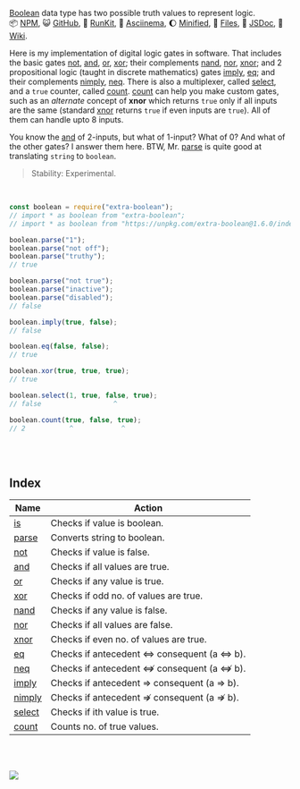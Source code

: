 [Boolean] data type has two possible truth values to represent logic.<br>
:package: [NPM](https://www.npmjs.com/package/extra-boolean),
:smiley_cat: [GitHub](https://github.com/orgs/nodef/packages?repo_name=extra-boolean),
:running: [RunKit](https://npm.runkit.com/extra-boolean),
:vhs: [Asciinema](https://asciinema.org/a/337221),
:moon: [Minified](https://www.npmjs.com/package/extra-boolean.min),
:scroll: [Files](https://unpkg.com/extra-boolean/),
:newspaper: [JSDoc](https://nodef.github.io/extra-boolean/),
:blue_book: [Wiki](https://github.com/nodef/extra-boolean/wiki/).

Here is my implementation of digital logic gates in software. That includes
the basic gates [not], [and], [or], [xor]; their complements [nand], [nor],
[xnor]; and 2 propositional logic (taught in discrete mathematics) gates
[imply], [eq]; and their complements [nimply], [neq]. There is also a
multiplexer, called [select], and a `true` counter, called [count]. [count]
can help you make custom gates, such as an *alternate* concept of **xnor**
which returns `true` only if all inputs are the same (standard [xnor] returns
`true` if even inputs are `true`). All of them can handle upto 8 inputs.

You know the [and] of 2-inputs, but what of 1-input? What of 0? And what of
the other gates? I answer them here. BTW, Mr. [parse] is quite good at
translating `string` to `boolean`.

> Stability: Experimental.

<br>

```javascript
const boolean = require("extra-boolean");
// import * as boolean from "extra-boolean";
// import * as boolean from "https://unpkg.com/extra-boolean@1.6.0/index.mjs"; (deno)

boolean.parse("1");
boolean.parse("not off");
boolean.parse("truthy");
// true

boolean.parse("not true");
boolean.parse("inactive");
boolean.parse("disabled");
// false

boolean.imply(true, false);
// false

boolean.eq(false, false);
// true

boolean.xor(true, true, true);
// true

boolean.select(1, true, false, true);
// false                  ^

boolean.count(true, false, true);
// 2           ^            ^
```

<br>
<br>


## Index

| Name     | Action                                     |
| -------- | ------------------------------------------ |
| [is]     | Checks if value is boolean.                |
| [parse]  | Converts string to boolean.                |
| [not]    | Checks if value is false.                  |
| [and]    | Checks if all values are true.             |
| [or]     | Checks if any value is true.               |
| [xor]    | Checks if odd no. of values are true.      |
| [nand]   | Checks if any value is false.              |
| [nor]    | Checks if all values are false.            |
| [xnor]   | Checks if even no. of values are true.     |
| [eq]     | Checks if antecedent ⇔ consequent (a ⇔ b). |
| [neq]    | Checks if antecedent ⇎ consequent (a ⇎ b). |
| [imply]  | Checks if antecedent ⇒ consequent (a ⇒ b). |
| [nimply] | Checks if antecedent ⇏ consequent (a ⇏ b). |
| [select] | Checks if ith value is true.               |
| [count]  | Counts no. of true values.                 |

<br>
<br>

[![](https://img.youtube.com/vi/6mMK6iSZsAs/maxresdefault.jpg)](https://www.youtube.com/watch?v=6mMK6iSZsAs)

[Boolean]: https://developer.mozilla.org/en-US/docs/Web/JavaScript/Reference/Global_Objects/Boolean
[is]: https://github.com/nodef/extra-boolean/wiki/is
[parse]: https://github.com/nodef/extra-boolean/wiki/parse
[xor]: https://github.com/nodef/extra-boolean/wiki/xor
[not]: https://github.com/nodef/extra-boolean/wiki/not
[and]: https://github.com/nodef/extra-boolean/wiki/and
[or]: https://github.com/nodef/extra-boolean/wiki/or
[nand]: https://github.com/nodef/extra-boolean/wiki/nand
[nor]: https://github.com/nodef/extra-boolean/wiki/nor
[xnor]: https://github.com/nodef/extra-boolean/wiki/xnor
[eq]: https://github.com/nodef/extra-boolean/wiki/eq
[imply]: https://github.com/nodef/extra-boolean/wiki/imply
[nimply]: https://github.com/nodef/extra-boolean/wiki/nimply
[select]: https://github.com/nodef/extra-boolean/wiki/select
[count]: https://github.com/nodef/extra-boolean/wiki/count
[neq]: https://github.com/nodef/extra-boolean/wiki/neq
